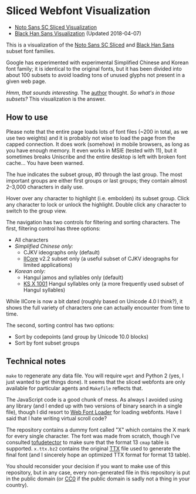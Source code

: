 # Sliced Webfont Visualization

* [Noto Sans SC Sliced Visualization][vis-sc]
* [Black Han Sans Visualization][vis-blackhan] (Updated 2018-04-07)

This is a visualization of the [Noto Sans SC Sliced] and [Black Han Sans] subset font families.

Google has experimented with experimental Simplified Chinese and Korean font family; it is identical to the original fonts, but it has been divided into about 100 subsets to avoid loading tons of unused glyphs not present in a given web page.

*Hmm, that sounds interesting.* The [author] thought. *So what's in those subsets?* This visualization is the answer.

[vis-sc]: https://lifthrasiir.github.io/noto-sans-sliced-vis/sc
[vis-blackhan]: https://lifthrasiir.github.io/noto-sans-sliced-vis/blackhan
[Noto Sans SC Sliced]: https://fonts.google.com/earlyaccess#Noto+Sans+SC+Sliced
[Black Han Sans]: https://fonts.google.com/specimen/Black+Han+Sans
[author]: https://github.com/lifthrasiir/

## How to use

Please note that the entire page loads lots of font files (~200 in total, as we use two weights) and it is probably not wise to load the page from the capped connection. It does work (somehow) in mobile browsers, as long as you have enough memory. It even works in MSIE (tested with 11), but it sometimes breaks Uniscribe and the entire desktop is left with broken font cache... You have been warned.

The hue indicates the subset group, #<!-- -->0 through the last group. The most important groups are either first groups or last groups; they contain almost 2&ndash;3,000 characters in daily use.

Hover over any character to highlight (i.e. embolden) its subset group. Click any character to lock or unlock the highlight. Double click any character to switch to the group view.

The navigation has two controls for filtering and sorting characters. The first, filtering control has three options:

* All characters
* *Simplified Chinese only:*
	* CJKV ideographs only (default)
	* [IICore] v2.2 subset only (a useful subset of CJKV ideographs for limited applications)
* *Korean only:*
	* Hangul jamos and syllables only (default)
	* [KS X 1001] Hangul syllables only (a more frequently used subset of Hangul syllables)

While IICore is now a bit dated (roughly based on Unicode 4.0 I think?), it shows the full variety of characters one can actually encounter from time to time.

The second, sorting control has two options:

* Sort by codepoints (and group by Unicode 10.0 blocks)
* Sort by font subset groups

[IICore]: https://en.wikipedia.org/wiki/International_Ideographs_Core
[KS X 1001]: https://en.wikipedia.org/wiki/KS_X_1001

## Technical notes

`make` to regenerate any data file. You will require `wget` and Python 2 (yes, I just wanted to get things done). It seems that the sliced webfonts are only available for particular agents and `Makefile` reflects that.

The JavaScript code is a good chunk of mess. As always I avoided using any library (and I ended up with two versions of binary search in a single file), though I did resort to [Web Font Loader] for loading webfonts. Have I said that I hate writing virtual scroll code?

The repository contains a dummy font called "X" which contains the X mark for every single character. The font was made from scratch, though I've consulted [tofudetector] to make sure that the format 13 `cmap` table is supported. `x.ttx.bz2` contains the original [TTX][fonttools] file used to generate the final font (and I sincerely hope an optimized TTX format for format 13 table).

You should reconsider your decision if you want to make use of this repository, but in any case, every non-generated file in this repository is put in the public domain (or [CC0] if the public domain is sadly not a thing in your country).

[Web Font Loader]: https://github.com/typekit/webfontloader/
[tofudetector]: https://github.com/santhoshtr/tofudetector/
[fonttools]: https://github.com/behdad/fonttools/
[CC0]: LICENSE.txt

